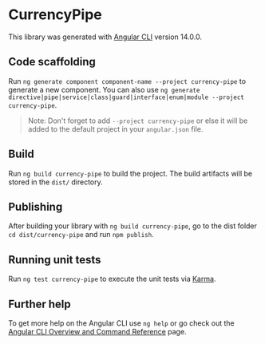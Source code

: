 # CurrencyPipe

This library was generated with [Angular CLI](https://github.com/angular/angular-cli) version 14.0.0.

## Code scaffolding

Run `ng generate component component-name --project currency-pipe` to generate a new component. You can also use `ng generate directive|pipe|service|class|guard|interface|enum|module --project currency-pipe`.
> Note: Don't forget to add `--project currency-pipe` or else it will be added to the default project in your `angular.json` file. 

## Build

Run `ng build currency-pipe` to build the project. The build artifacts will be stored in the `dist/` directory.

## Publishing

After building your library with `ng build currency-pipe`, go to the dist folder `cd dist/currency-pipe` and run `npm publish`.

## Running unit tests

Run `ng test currency-pipe` to execute the unit tests via [Karma](https://karma-runner.github.io).

## Further help

To get more help on the Angular CLI use `ng help` or go check out the [Angular CLI Overview and Command Reference](https://angular.io/cli) page.
